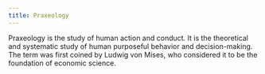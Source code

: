 ```yaml
---
title: Praxeology
---
```


Praxeology is the study of human action and conduct. It is the theoretical and systematic study of human purposeful behavior and decision-making. The term was first coined by Ludwig von Mises, who considered it to be the foundation of economic science.
